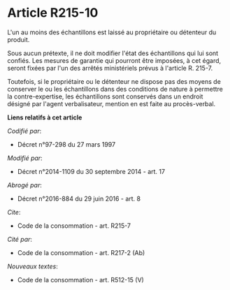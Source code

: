 # Article R215-10

L'un au moins des échantillons est laissé au propriétaire ou détenteur du produit. 

Sous aucun prétexte, il ne doit modifier l'état des échantillons qui lui sont confiés. Les mesures de garantie qui pourront
être imposées, à cet égard, seront fixées par l'un des arrêtés ministériels prévus à l'article R. 215-7. 

Toutefois, si le propriétaire ou le détenteur ne dispose pas des moyens de conserver le ou les échantillons dans des
conditions de nature à permettre la contre-expertise, les échantillons sont conservés dans un endroit désigné par l'agent
verbalisateur, mention en est faite au procès-verbal.

**Liens relatifs à cet article**

_Codifié par_:

  - Décret n°97-298 du 27 mars 1997

_Modifié par_:

  - Décret n°2014-1109 du 30 septembre 2014 - art. 17

_Abrogé par_:

  - Décret n°2016-884 du 29 juin 2016 - art. 8

_Cite_:

  - Code de la consommation - art. R215-7

_Cité par_:

  - Code de la consommation - art. R217-2 (Ab)

_Nouveaux textes_:

  - Code de la consommation - art. R512-15 (V)
